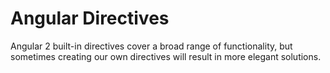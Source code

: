 # Angular Directives

Angular 2 built-in directives cover a broad range of functionality, but sometimes creating our own directives will result in more elegant solutions.